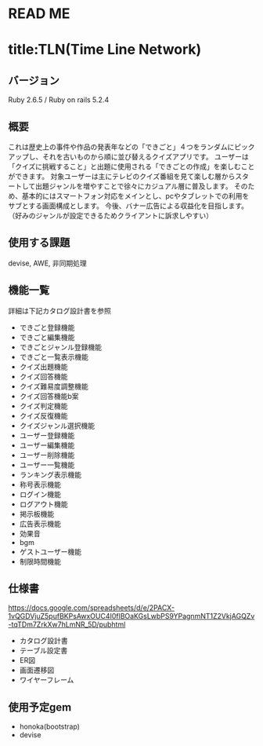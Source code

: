 # READ ME
# title:TLN(Time Line Network)

## バージョン
Ruby 2.6.5 / Ruby on rails 5.2.4

## 概要
これは歴史上の事件や作品の発表年などの「できごと」４つをランダムにピックアップし、それを古いものから順に並び替えるクイズアプリです。
ユーザーは「クイズに挑戦すること」と出題に使用される「できごとの作成」を楽しむことができます。
対象ユーザーは主にテレビのクイズ番組を見て楽しむ層からスタートして出題ジャンルを増やすことで徐々にカジュアル層に普及します。
そのため、基本的にはスマートフォン対応をメインとし、pcやタブレットでの利用をサブとする画面構成とします。
今後、バナー広告による収益化を目指します。（好みのジャンルが設定できるためクライアントに訴求しやすい）

## 使用する課題
devise, AWE, 非同期処理

## 機能一覧
詳細は下記カタログ設計書を参照
- できごと登録機能
- できごと編集機能
- できごとジャンル登録機能
- できごと一覧表示機能
- クイズ出題機能
- クイズ回答機能
- クイズ難易度調整機能
- クイズ回答機能b案
- クイズ判定機能
- クイズ反復機能
- クイズジャンル選択機能
- ユーザー登録機能
- ユーザー編集機能
- ユーザー削除機能
- ユーザー一覧機能
- ランキング表示機能
- 称号表示機能
- ログイン機能
- ログアウト機能
- 掲示板機能
- 広告表示機能
- 効果音
- bgm
- ゲストユーザー機能
- 制限時間機能

## 仕様書
https://docs.google.com/spreadsheets/d/e/2PACX-1vQGDVjuZ5pufBKPsAwxOUC4I0flBOaKGsLwbPS9YPagnmNT1Z2VkjAGQZv-tqTDm7ZrkXw7hLmNR_5D/pubhtml

- カタログ設計書
- テーブル設定書
- ER図
- 画面遷移図
- ワイヤーフレーム

## 使用予定gem
- honoka(bootstrap)
- devise
